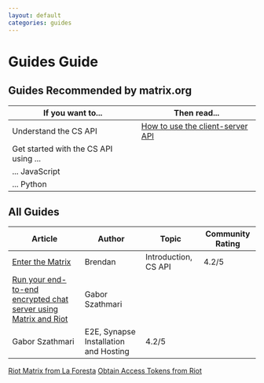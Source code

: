 ```yaml
---
layout: default
categories: guides
---
```


<script>
    var allArticlesTableRows = {};
    //allArticlesTableRows[0].children[0].textContent

    jQuery(document).ready(function() {
        allArticlesTableRows = jQuery("table > tbody  > tr");
        allArticlesTableRows.each(row => {
            console.log(allArticlesTableRows[row].children[0].textContent)
        })
    });
</script>

# Guides Guide

## Guides Recommended by matrix.org

If you want to... | Then read...
---|---
Understand the CS API | [How to use the client-server API](https://matrix.org/docs/guides/client-server.html)
Get started with the CS API using ... |
... JavaScript |
... Python |

## All Guides

Article | Author | Topic | Community Rating
---|---|---|---
[Enter the Matrix](https://brendan.abolivier.bzh/enter-the-matrix/)|Brendan|Introduction, CS API|4.2/5
[Run your end-to-end encrypted chat server using Matrix and Riot](https://blog.cryptoaustralia.org.au/2017/03/21/run-your-end-to-end-encrypted-chat-server-matrix-riot/)|Gabor Szathmari
Gabor Szathmari|E2E, Synapse Installation and Hosting|4.2/5

[Riot Matrix from La Foresta](http://laforesta.net/riot-matrix/)
[Obtain Access Tokens from Riot](https://t2bot.io/docs/access_tokens/)